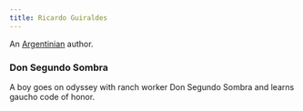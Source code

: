 ```yaml
---
title: Ricardo Guiraldes
---
```


An [Argentinian](../index.html) author.

### Don Segundo Sombra

A boy goes on odyssey with ranch worker Don Segundo Sombra and learns gaucho code of honor.
